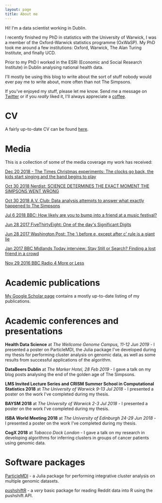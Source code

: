 ```yaml
---
layout: page
title: About me
---
```



Hi! I'm a data scientist working in Dublin.

I recently finished my PhD in statistics with the University of Warwick, I was a member of the
Oxford-Warwick statistics programme (OxWaSP). My PhD took me around a few institutions:
Oxford, Warwick, The Alan Turing Institute, and finally UCD.

Prior to my PhD I worked in the ESRI (Economic and Social Research Institute) in
Dublin analysing national health data.

I'll mostly be using this blog to write about the sort of stuff nobody would ever
pay me to write about, more often than not The Simpsons.

If you've enjoyed my stuff, please let me know. Send me a message on [Twitter](http://twitter.com/nathcun)
or if you _really_ liked it, I'll always appreciate a [coffee](buymeacoff.ee/r9U1Nsfve
).

# CV

A fairly up-to-date CV can be found [here](https://raw.githubusercontent.com/nathancunn/nathancunn.github.io/master/_source/CV/nathan_cunningham_cv.pdf).

# Media
This is a collection of some of the media coverage my work has received:

[Dec 20 2018 - The Times Christmas experiments: The clocks go back, the kids start singing and the band begins to play](https://www.thetimes.co.uk/article/the-times-christmas-experiments-the-clocks-go-back-the-kids-start-singing-and-the-band-begins-to-play-w96zkwxsb)

[Oct 30 2018 Nerdist: SCIENCE DETERMINES THE EXACT MOMENT THE SIMPSONS WENT WRONG](https://nerdist.com/when-did-the-simpsons-get-bad-according-to-science/?utm_campaign=coschedule&utm_source=twitter&utm_medium=nerdist&utm_content=Science%20Determines%20the%20Exact%20Moment%20THE%20SIMPSONS%20Went%20Wrong)

[Oct 30 2018 A.V. Club: Data analysis attempts to answer what exactly happened to The Simpsons](https://news.avclub.com/data-analysis-attempts-to-answer-what-exactly-happened-1829969920?utm_campaign=SF&utm_medium=SocialMarketing&utm_content=Main&utm_source=Twitter)

[Jul 6 2018 BBC: How likely are you to bump into a friend at a music festival?](https://www.bbc.com/news/uk-44547630)

[Jun 28 2017 FiveThirtyEight: One of the day's Significant Digits](https://fivethirtyeight.com/features/significant-digits-for-wednesday-june-28-2017/)

[Jun 28 2017 Washington Post: The ‘i before e, except after c’ rule is a giant lie](https://www.washingtonpost.com/news/wonk/wp/2017/06/28/the-i-before-e-except-after-c-rule-is-a-giant-lie/?utm_term=.08b7995a59d2)

[Jan 2017 BBC Midlands Today interview: Stay Still or Search? Finding a lost friend in a crowd](https://www.bbc.com/news/uk-england-coventry-warwickshire-38406905)

[Nov 29 2016 BBC Radio 4 More or Less](https://www.bbc.co.uk/programmes/b08343jx)

# Academic publications
[My Google Scholar page](https://scholar.google.com/citations?user=9-nPacsAAAAJ&hl=en) contains a mostly up-to-date listing of my publications.

# Academic conferences and presentations
**Health Data Science** at _The Wellcome Genome Campus, 11-12 Jun 2019_ - I presented a poster on ParticleMDI, the Julia package I've developed during my thesis for performing cluster analysis on genomic data, as well as some results from successful applications of the algorithm.

**DataBeers Dublin** at _The Marker Hotel, 28 Feb 2019_ - I gave a talk on my blog posts analysing the end of the golden age of The Simpsons.

**LMS Invited Lecture Series and CRISM Summer School in Computational Statistics 2018** at _The University of Warwick 9-13 Jul 2018_ - I presented a poster on the work I've completed during my thesis.

**BAYSM 2018** at _The University of Warwick 2-3 Jul 2018_ - I presented a poster on the work I've completed during my thesis.

**ISBA World Meeting 2018** at _The University of Edinburgh 24-29 Jun 2018_ -  I presented a poster on the work I've completed during my thesis.

**CogX 2018** at _Tobacco Dock London_ - I gave a talk on my research in developing algorithms for inferring clusters in groups of cancer patients using genomic data.


# Software packages
[ParticleMDI](https://github.com/nathancunn/particleMDI.jl) - a Julia package for performing integrative cluster analysis on multiple genomic datasets.

[pushshiftR](https://github.com/nathancunn/pushshiftR) - a _very_ basic package for reading Reddit data into R using the pushshift API.
